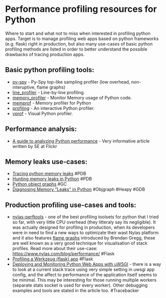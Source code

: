 # Performance profiling resources for Python

Where to start and what not to miss when interested in profiling python apps. Target is to manage profiling web apps based on python frameworks (e.g. flask) right in production, but also many use-cases of basic python profiling methods are listed in order to better understand the possible drawbacks of tracing production apps.

## Basic python profiling tools:

- [py-spy](https://github.com/benfred/py-spy) - Py-Spy top-like sampling profiler (low overhead, non-interuptive, flame graphs)
- [line_profiler](https://github.com/rkern/line_profiler) - Line-by-line profiling.
- [memory_profiler](https://github.com/fabianp/memory_profiler) - Monitor Memory usage of Python code.
- [memprof](https://github.com/jmdana/memprof) - Memory profiler for Python
- [profiling](https://github.com/what-studio/profiling) - An interactive Python profiler.
- [vprof](https://github.com/nvdv/vprof) - Visual Python profiler.

## Performance analysis:
- [A guide to analyzing Python performance](https://www.huyng.com/posts/python-performance-analysis) - Very informative article written by SE at Flickr


## Memory leaks use-cases:
- [Tracing python memory leaks](http://tech.labs.oliverwyman.com/blog/2008/11/14/tracing-python-memory-leaks/) #PDB
- [Hunting memory leaks in Python](http://mg.pov.lt/blog/hunting-python-memleaks.html) #PDB
- [Python object graphs](http://mg.pov.lt/blog/python-object-graphs.html) #GC
- [Diagnosing Memory "Leaks" in Python](http://chase-seibert.github.io/blog/2013/08/03/diagnosing-memory-leaks-python.html) #Objgraph #Heapy #GDB

## Production profiling use-cases and tools:
- [nylas-perftools](https://github.com/nylas/nylas-perftools "nylas-perftools") - one of the best profiling toolsets for python that I tried so far, with very little CPU overhead (they litteraly say its negligible). It was actually designed for profiling in production, when its developers were in need to find a new ways to optimizate their wast Nylas platform and it also features [flame graphs](http://www.brendangregg.com/flamegraphs.html) introduced by Brendan Gregg, these are well known as a very good technique for visualisation of stack profiles. Read more about their use-case: https://www.nylas.com/blog/performance/ #Flask
- [Profiling a Werkzeug (flask) app](http://www.alexandrejoseph.com/blog/2015-12-17-profiling-werkzeug-flask-app.html) #Flask
- [Deploying and Monitoring Python Web Apps with uWSGI](https://www.engagespark.com/blog/deploying-monitoring-python-web-apps-uwsgi/) - there is a way to look at a current stack trace using very simple setting in uwsgi app config, and the affect to performance of the application itself seems to be minimal. This may be interesting for those running multiple workers (separate stats socket is used for every worker). Other debugging examples and tools are stated in the article too. #Tracebacker

